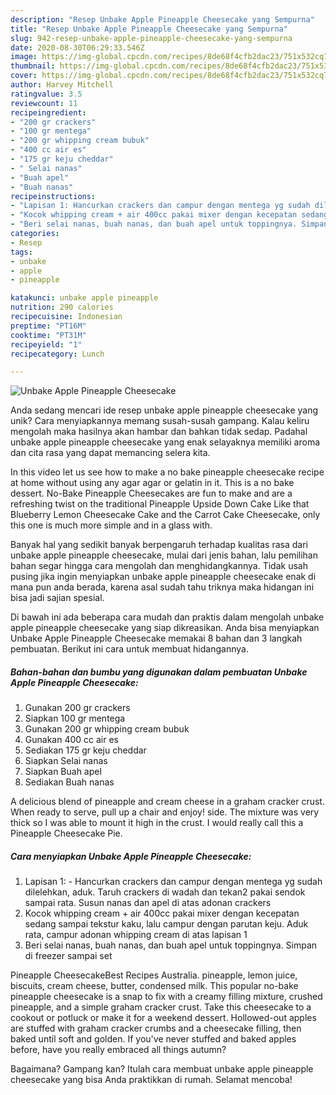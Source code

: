 ```yaml
---
description: "Resep Unbake Apple Pineapple Cheesecake yang Sempurna"
title: "Resep Unbake Apple Pineapple Cheesecake yang Sempurna"
slug: 942-resep-unbake-apple-pineapple-cheesecake-yang-sempurna
date: 2020-08-30T06:29:33.546Z
image: https://img-global.cpcdn.com/recipes/8de68f4cfb2dac23/751x532cq70/unbake-apple-pineapple-cheesecake-foto-resep-utama.jpg
thumbnail: https://img-global.cpcdn.com/recipes/8de68f4cfb2dac23/751x532cq70/unbake-apple-pineapple-cheesecake-foto-resep-utama.jpg
cover: https://img-global.cpcdn.com/recipes/8de68f4cfb2dac23/751x532cq70/unbake-apple-pineapple-cheesecake-foto-resep-utama.jpg
author: Harvey Mitchell
ratingvalue: 3.5
reviewcount: 11
recipeingredient:
- "200 gr crackers"
- "100 gr mentega"
- "200 gr whipping cream bubuk"
- "400 cc air es"
- "175 gr keju cheddar"
- " Selai nanas"
- "Buah apel"
- "Buah nanas"
recipeinstructions:
- "Lapisan 1: Hancurkan crackers dan campur dengan mentega yg sudah dilelehkan, aduk. Taruh crackers di wadah dan tekan2 pakai sendok sampai rata. Susun nanas dan apel di atas adonan crackers"
- "Kocok whipping cream + air 400cc pakai mixer dengan kecepatan sedang sampai tekstur kaku, lalu campur dengan parutan keju. Aduk rata, campur adonan whipping cream di atas lapisan 1"
- "Beri selai nanas, buah nanas, dan buah apel untuk toppingnya. Simpan di freezer sampai set"
categories:
- Resep
tags:
- unbake
- apple
- pineapple

katakunci: unbake apple pineapple 
nutrition: 290 calories
recipecuisine: Indonesian
preptime: "PT16M"
cooktime: "PT31M"
recipeyield: "1"
recipecategory: Lunch

---
```



![Unbake Apple Pineapple Cheesecake](https://img-global.cpcdn.com/recipes/8de68f4cfb2dac23/751x532cq70/unbake-apple-pineapple-cheesecake-foto-resep-utama.jpg)

Anda sedang mencari ide resep unbake apple pineapple cheesecake yang unik? Cara menyiapkannya memang susah-susah gampang. Kalau keliru mengolah maka hasilnya akan hambar dan bahkan tidak sedap. Padahal unbake apple pineapple cheesecake yang enak selayaknya memiliki aroma dan cita rasa yang dapat memancing selera kita.

In this video let us see how to make a no bake pineapple cheesecake recipe at home without using any agar agar or gelatin in it. This is a no bake dessert. No-Bake Pineapple Cheesecakes are fun to make and are a refreshing twist on the traditional Pineapple Upside Down Cake Like that Blueberry Lemon Cheesecake Cake and the Carrot Cake Cheesecake, only this one is much more simple and in a glass with.

Banyak hal yang sedikit banyak berpengaruh terhadap kualitas rasa dari unbake apple pineapple cheesecake, mulai dari jenis bahan, lalu pemilihan bahan segar hingga cara mengolah dan menghidangkannya. Tidak usah pusing jika ingin menyiapkan unbake apple pineapple cheesecake enak di mana pun anda berada, karena asal sudah tahu triknya maka hidangan ini bisa jadi sajian spesial.


Di bawah ini ada beberapa cara mudah dan praktis dalam mengolah unbake apple pineapple cheesecake yang siap dikreasikan. Anda bisa menyiapkan Unbake Apple Pineapple Cheesecake memakai 8 bahan dan 3 langkah pembuatan. Berikut ini cara untuk membuat hidangannya.

<!--inarticleads1-->

##### Bahan-bahan dan bumbu yang digunakan dalam pembuatan Unbake Apple Pineapple Cheesecake:

1. Gunakan 200 gr crackers
1. Siapkan 100 gr mentega
1. Gunakan 200 gr whipping cream bubuk
1. Gunakan 400 cc air es
1. Sediakan 175 gr keju cheddar
1. Siapkan  Selai nanas
1. Siapkan Buah apel
1. Sediakan Buah nanas


A delicious blend of pineapple and cream cheese in a graham cracker crust. When ready to serve, pull up a chair and enjoy! side. The mixture was very thick so I was able to mount it high in the crust. I would really call this a Pineapple Cheesecake Pie. 

<!--inarticleads2-->

##### Cara menyiapkan Unbake Apple Pineapple Cheesecake:

1. Lapisan 1: - Hancurkan crackers dan campur dengan mentega yg sudah dilelehkan, aduk. Taruh crackers di wadah dan tekan2 pakai sendok sampai rata. Susun nanas dan apel di atas adonan crackers
1. Kocok whipping cream + air 400cc pakai mixer dengan kecepatan sedang sampai tekstur kaku, lalu campur dengan parutan keju. Aduk rata, campur adonan whipping cream di atas lapisan 1
1. Beri selai nanas, buah nanas, dan buah apel untuk toppingnya. Simpan di freezer sampai set


Pineapple CheesecakeBest Recipes Australia. pineapple, lemon juice, biscuits, cream cheese, butter, condensed milk. This popular no-bake pineapple cheesecake is a snap to fix with a creamy filling mixture, crushed pineapple, and a simple graham cracker crust. Take this cheesecake to a cookout or potluck or make it for a weekend dessert. Hollowed-out apples are stuffed with graham cracker crumbs and a cheesecake filling, then baked until soft and golden. If you&#39;ve never stuffed and baked apples before, have you really embraced all things autumn? 

Bagaimana? Gampang kan? Itulah cara membuat unbake apple pineapple cheesecake yang bisa Anda praktikkan di rumah. Selamat mencoba!
